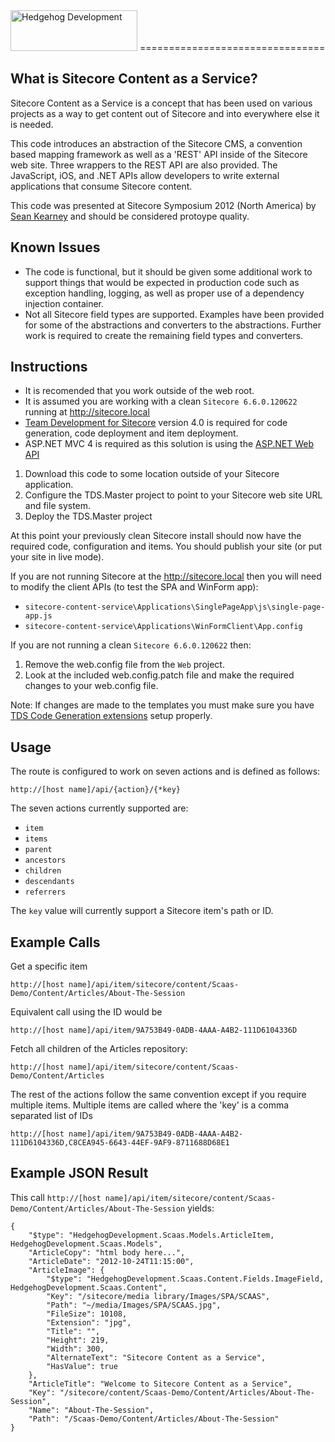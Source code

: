 <img src="http://www.hhogdev.com/Images/newsletter/logo_hedgehog.jpg" alt="Hedgehog Development" width="203" height="65" border="0">
================================

What is Sitecore Content as a Service?
--------------------------------
Sitecore Content as a Service is a concept that has been used on various projects as a way to get content out of Sitecore and into everywhere else it is needed. 

This code introduces an abstraction of the Sitecore CMS, a convention based mapping framework as well as a 'REST' API inside of the Sitecore web site. Three wrappers to the REST API are also provided. The JavaScript, iOS, and .NET APIs allow developers to write external applications that consume Sitecore content.

This code was presented at Sitecore Symposium 2012 (North America) by [Sean Kearney](http://seankearney.com) and should be considered protoype quality. 

Known Issues
------------
- The code is functional, but it should be given some additional work to support things that would be expected in production code such as exception handling, logging, as well as proper use of a dependency injection container. 
- Not all Sitecore field types are supported. Examples have been provided for some of the abstractions and converters to the abstractions. Further work is required to create the remaining field types and converters.

Instructions
------------
* It is recomended that you work outside of the web root. 
* It is assumed you are working with a clean `Sitecore 6.6.0.120622` running at http://sitecore.local
* [Team Development for Sitecore](http://TeamDevelopmentForSitecore.com) version 4.0 is required for code generation, code deployment and item deployment.
* ASP.NET MVC 4 is required as this solution is using the [ASP.NET Web API](http://www.asp.net/web-api)

1. Download this code to some location outside of your Sitecore application. 
2. Configure the TDS.Master project to point to your Sitecore web site URL and file system.
3. Deploy the TDS.Master project
  
At this point your previously clean Sitecore install should now have the required code, configuration and items. You should publish your site (or put your site in live mode).

If you are not running Sitecore at the http://sitecore.local then you will need to modify the client APIs (to test the SPA and WinForm app):

* `sitecore-content-service\Applications\SinglePageApp\js\single-page-app.js`
* `sitecore-content-service\Applications\WinFormClient\App.config`

If you are not running a clean `Sitecore 6.6.0.120622` then:

1. Remove the web.config file from the `Web` project.
2. Look at the included web.config.patch file and make the required changes to your web.config file.

Note: 
If changes are made to the templates you must make sure you have [TDS Code Generation extensions](https://github.com/HedgehogDevelopment/tds-codegen) setup properly.

Usage
------------
The route is configured to work on seven actions and is defined as follows:
    
    http://[host name]/api/{action}/{*key}

The seven actions currently supported are:
- `item`
- `items`
- `parent`
- `ancestors`
- `children`
- `descendants`
- `referrers`

The `key` value will currently support a Sitecore item's path or ID.

Example Calls
-------------
Get a specific item

    http://[host name]/api/item/sitecore/content/Scaas-Demo/Content/Articles/About-The-Session

Equivalent call using the ID would be
    
    http://[host name]/api/item/9A753B49-0ADB-4AAA-A4B2-111D6104336D

Fetch all children of the Articles repository:
    
    http://[host name]/api/item/sitecore/content/Scaas-Demo/Content/Articles

The rest of the actions follow the same convention except if you require multiple items. Multiple items are called where the 'key' is a comma separated list of IDs
    
    http://[host name]/api/item/9A753B49-0ADB-4AAA-A4B2-111D6104336D,C8CEA945-6643-44EF-9AF9-8711688D68E1

Example JSON Result
-------------
This call `http://[host name]/api/item/sitecore/content/Scaas-Demo/Content/Articles/About-The-Session` yields:
    
    {
        "$type": "HedgehogDevelopment.Scaas.Models.ArticleItem, HedgehogDevelopment.Scaas.Models",
        "ArticleCopy": "html body here...",
        "ArticleDate": "2012-10-24T11:15:00",
        "ArticleImage": {
            "$type": "HedgehogDevelopment.Scaas.Content.Fields.ImageField, HedgehogDevelopment.Scaas.Content",
            "Key": "/sitecore/media library/Images/SPA/SCAAS",
            "Path": "~/media/Images/SPA/SCAAS.jpg",
            "FileSize": 10108,
            "Extension": "jpg",
            "Title": "",
            "Height": 219,
            "Width": 300,
            "AlternateText": "Sitecore Content as a Service",
            "HasValue": true
        },
        "ArticleTitle": "Welcome to Sitecore Content as a Service",
        "Key": "/sitecore/content/Scaas-Demo/Content/Articles/About-The-Session",
        "Name": "About-The-Session",
        "Path": "/Scaas-Demo/Content/Articles/About-The-Session"
    }